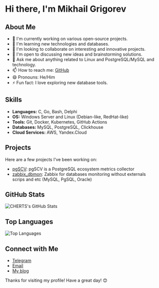 # Hi there, I'm Mikhail Grigorev

## About Me

- 🔭 I'm currently working on various open-source projects.
- 🌱 I'm learning new technologies and databases.
- 👯 I'm looking to collaborate on interesting and innovative projects.
- 🤔 I'm open to discussing new ideas and brainstorming solutions.
- 💬 Ask me about anything related to Linux and PostgreSQL/MySQL and technology.
- 📫 How to reach me: [GitHub](https://github.com/CHERTS)
- 😄 Pronouns: He/Him
- ⚡ Fun fact: I love exploring new database tools.

## Skills

- **Languages:** C, Go, Bash, Delphi
- **OS:** Windows Server and Linux (Debian-like, RedHat-like)
- **Tools:** Git, Docker, Kubernetes, GitHub Actions
- **Databases:** MySQL, PostgreSQL, Clickhouse
- **Cloud Services:** AWS, Yandex.Cloud
  
## Projects

Here are a few projects I've been working on:

- [pgSCV](https://github.com/CHERTS/pgscv): pgSCV is a PostgreSQL ecosystem metrics collector
- [zabbix_dbmon](https://github.com/CHERTS/zabbix_dbmon): Zabbix for databases monitoring without externals scrips and etc (MySQL, PgSQL, Oracle)

## GitHub Stats

![CHERTS's GitHub Stats](https://github-readme-stats.vercel.app/api?username=CHERTS&show_icons=true&theme=radical)

## Top Languages

![Top Languages](https://github-readme-stats.vercel.app/api/top-langs/?username=CHERTS&layout=compact&theme=radical)

## Connect with Me

- [Telegram](https://t.me/cherts)
- [Email](mailto:sleuthhound@gmail.com)
- [My blog](https://blog.programs74.ru)

Thanks for visiting my profile! Have a great day! 😊
